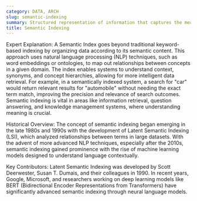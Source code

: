 ```yaml
---
category: DATA, ARCH
slug: semantic-indexing
summary: Structured representation of information that captures the meaning and relationships between concepts, enabling more effective search and retrieval of data based on the meaning of words rather than just keyword matches.
title: Semantic Indexing
---
```


Expert Explanation:
A Semantic Index goes beyond traditional keyword-based indexing by organizing data according to its semantic content. This approach uses natural language processing (NLP) techniques, such as word embeddings or ontologies, to map out relationships between concepts in a given domain. The index enables systems to understand context, synonyms, and concept hierarchies, allowing for more intelligent data retrieval. For example, in a semantically indexed system, a search for "car" would return relevant results for "automobile" without needing the exact term match, improving the precision and relevance of search outcomes. Semantic indexing is vital in areas like information retrieval, question answering, and knowledge management systems, where understanding meaning is crucial.

Historical Overview:
The concept of semantic indexing began emerging in the late 1980s and 1990s with the development of Latent Semantic Indexing (LSI), which analyzed relationships between terms in large datasets. With the advent of more advanced NLP techniques, especially after the 2010s, semantic indexing gained prominence with the rise of machine learning models designed to understand language contextually.

Key Contributors:
Latent Semantic Indexing was developed by Scott Deerwester, Susan T. Dumais, and their colleagues in 1990. In recent years, Google, Microsoft, and researchers working on deep learning models like BERT (Bidirectional Encoder Representations from Transformers) have significantly advanced semantic indexing through neural language models.